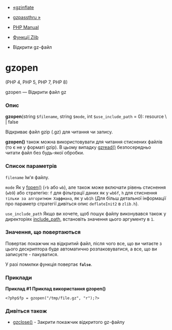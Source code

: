 - [«gzinflate](function.gzinflate.md)
- [gzpassthru »](function.gzpassthru.md)

- [PHP Manual](index.md)
- [Функції Zlib](ref.zlib.md)
- Відкрити gz-файл

# gzopen

(PHP 4, PHP 5, PHP 7, PHP 8)

gzopen — Відкрити файл gz

### Опис

**gzopen**(string `$filename`, string `$mode`, int `$use_include_path` =
0): resource \ | false

Відкриває файл gzip (.gz) для читання чи запису.

**gzopen()** також можна використовувати для читання стиснених файлів (то
є не у форматі gzip). В цьому випадку [gzread()](function.gzread.md)
безпосередньо читати файл без будь-якої обробки.

### Список параметрів

`filename`
Ім'я файлу.

`mode`
Як у [fopen()](function.fopen.md) (`rb` або `wb`), але також може
включати рівень стиснення (`wb9`) або стратегію: `f` для фільтрації даних
як у `wb6f`, `h` для стиснення `тільки за алгоритмом Хаффмана`, як у
`wb1h` (Для більш детальної інформації про параметр стратегії дивіться
опис `deflateInit2` в `zlib.h`).

`use_include_path`
Якщо ви хочете, щоб пошук файлу виконувався також у директоріях
[include_path](ini.core.md#ini.include-path), встановіть значення
цього аргументу в `1`.

### Значення, що повертаються

Повертає покажчик на відкритий файл, після чого все, що ви читаєте з
цього дескриптора буде автоматично розпаковуватися, а все, що ви
записуєте - пакуватися.

У разі помилки функція повертає **`false`**.

### Приклади

**Приклад #1 Приклад використання **gzopen()****

` <?php$fp = gzopen("/tmp/file.gz", "r");?> `

### Дивіться також

- [gzclose()](function.gzclose.md) - Закрити покажчик відкритого
gz-файлу
